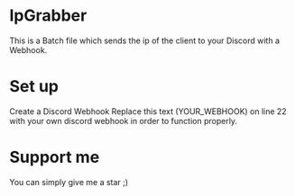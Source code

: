 # IpGrabber
This is a Batch file which sends the ip of the client to your Discord with a Webhook.
# Set up
Create a Discord Webhook 
Replace this text (YOUR_WEBHOOK) on line 22 with your own discord webhook in order to function properly.
# Support me
You can simply give me a star ;)
